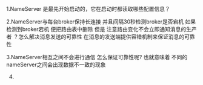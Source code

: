 1.NameServer 是最先开始启动的，它在启动时都读取哪些配置信息？

2.NameServer与每台broker保持长连接 并且间隔30秒检测broker是否宕机 如果检测到broker宕机 便把路由表中删除 但是
注意路由变化不会立即通知消息的生产者  ？怎么解决消息发送的可靠性 在消息的发送端提供容错机制来保证消息的可靠性

3.NameServer相互之间不会进行通信 怎么保证可靠性呢? 也就意味着 不同的nameServer之间会出现数据不一致的现象

4.